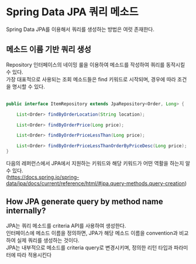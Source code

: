# Spring Data JPA 쿼리 메소드

Spring Data JPA를 이용해서 쿼리를 생성하는 방법은 여럿 존재한다.<br>

## 메소드 이름 기반 쿼리 생성
Repository 인터페이스의 네이밍 룰을 이용하여 메소드를 작성하여 쿼리를 동작시킬 수 있다.<br>
가장 대표적으로 사용되는 조회 메소드들은 find 키워드로 시작되며, 경우에 따라 조건을 명시할 수 있다.<br>
<br>

```Java
public interface ItemRepository extends JpaRepository<Order, Long> {

    List<Order> findByOrderLocation(String location);

    List<Order> findByOrderPrice(Long price);

    List<Order> findByOrderPriceLessThan(Long price);

    List<Order> findByOrderPriceLessThanOrderByPriceDesc(Long price);
}
```


다음의 레퍼런스에서 JPA에서 지원하는 키워드와 해당 키워드가 어떤 역활을 하는지 알 수 있다.<br>
(https://docs.spring.io/spring-data/jpa/docs/current/reference/html/#jpa.query-methods.query-creation)<br>



## How JPA generate query by method name internally?

JPA는 쿼리 메소드를 criteria API를 사용하여 생성한다.<br>
인터페이스에 메소드 이름을 정의하면, JPA가 해당 메소드 이름을 convention과 비교하여 실제 쿼리를 생성하는 것이다.<br>
JPA는 내부적으로 메소드를 criteria query로 변경시키며, 정의한 리턴 타입과 파라미터에 따라 적용시킨다<br>

